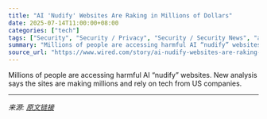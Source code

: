 ```yaml
---
title: "AI 'Nudify' Websites Are Raking in Millions of Dollars"
date: 2025-07-14T11:00:00+08:00
categories: ["tech"]
tags: ["Security", "Security / Privacy", "Security / Security News", "artificial intelligence", "machine learning", "privacy", "Deepfakes", "Crime", "Bad Bots"]
summary: "Millions of people are accessing harmful AI “nudify” websites. New analysis says the sites are making millions and rely on tech from US companies."
source_url: "https://www.wired.com/story/ai-nudify-websites-are-raking-in-millions-of-dollars/"
---
```


Millions of people are accessing harmful AI “nudify” websites. New analysis says the sites are making millions and rely on tech from US companies.

---

*来源: [原文链接](https://www.wired.com/story/ai-nudify-websites-are-raking-in-millions-of-dollars/)*
